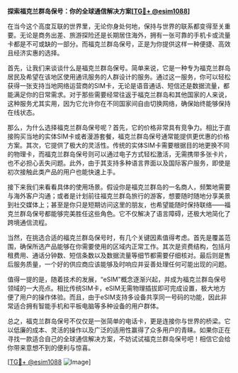 **探索福克兰群岛保号：你的全球通信解决方案[[TG💪+ @esim1088](https://t.me/s/esim1088)]**

在当今这个高度互联的世界里，无论你身处何地，保持与世界的联系都变得至关重要。无论是商务出差、旅游探险还是长期居住海外，拥有一张可靠的手机卡或流量卡都是不可或缺的一部分。而福克兰群岛保号，正是为你提供这样一种便捷、高效且经济实惠的选择。

首先，让我们来谈谈什么是福克兰群岛保号。简单来说，它是一种专为福克兰群岛居民及希望在该地区使用通讯服务的人群设计的服务。通过这一服务，你可以轻松获得一张支持当地网络运营商的SIM卡，无论是语音通话、短信还是数据流量，都能满足你的日常需求。对于那些需要经常往返于福克兰群岛和其他国家的人来说，这种服务尤其实用，因为它允许你在不同国家间自由切换网络，确保始终能够保持在线状态。

那么，为什么选择福克兰群岛保号呢？首先，它的价格非常具有竞争力。相比于直接购买当地的实体SIM卡或者漫游套餐，福克兰群岛保号通常能提供更优惠的价格方案。其次，它提供了极大的灵活性。传统的实体SIM卡需要根据目的地更换不同的物理卡，而福克兰群岛保号则可以通过电子方式轻松激活，无需携带多张卡片，也不必担心丢失问题。此外，由于其支持多种语言界面以及国际客户服务，即使是初次接触此类产品的用户也能快速上手。

接下来我们来看看具体的使用场景。假设你是福克兰群岛的一名商人，频繁地需要与海外客户沟通；或者是计划前往福克兰群岛旅行的游客，想要随时随地分享美景到社交媒体上；甚至是你只是短期访问这里的朋友，也希望能随时保持联络——福克兰群岛保号都能够完美胜任这些角色。它不仅解决了语言障碍，还极大地简化了跨境通信流程。

当然，在挑选合适的福克兰群岛保号时，有几个关键因素值得考虑。首先是覆盖范围，确保所选产品能够在你需要使用的区域内正常工作。其次是资费结构，包括月租费用、通话分钟数、短信条数以及数据流量等细节都需要仔细核对。最后则是售后服务质量，一个好的供应商应该能够及时响应并妥善处理任何可能出现的问题。

值得一提的是，随着技术的发展，“eSIM”概念逐渐兴起，并成为福克兰群岛保号领域的一大亮点。相比传统SIM卡，eSIM无需物理插拔即可完成设置，极大地方便了用户的操作体验。而且，由于eSIM支持多设备共享同一号码的功能，因此非常适合拥有智能手机和平板电脑等多种设备的用户群体。

总之，福克兰群岛保号不仅仅是一张简单的电话卡，更是连接你与世界的桥梁。它以低廉的成本、灵活的操作以及广泛的适用性赢得了众多用户的青睐。如果你正在寻找一款适合自己的全球通信解决方案，不妨试试福克兰群岛保号吧！相信它会给你带来意想不到的便利与惊喜。

[[TG💪+ @esim1088](https://t.me/s/esim1088) ![Image](https://i.postimg.cc/4NQfJmqS/Snipaste-2025-05-13-00-14-12.png)]